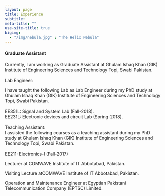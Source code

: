 ```yaml
---
layout: page
title: Experience
subtitle:
meta-title: ""
use-site-title: true
bigimg:
  - "/img/nebula.jpg" : "The Helix Nebula"
---
```




#### Graduate Assistant

<p class="about-text">
<span class="fa fa-briefcase"></span> Currently, I am working as Graduate Assistant at Ghulam Ishaq Khan (GIK) Institute of Engineering Sciences and Technology Topi, Swabi Pakistan.
<br>
<br>
Lab Engineer:

I have taught the following Lab as Lab Engineer during my PhD study at Ghulam Ishaq Khan (GIK) Institute of Engineering Sciences and Technology Topi, Swabi Pakistan.
<br>
<br>
EE351L: Signal and System Lab (Fall-2018).
<br>
EE231L: Electronic devices and circuit Lab (Spring-2018).
<br>
<br>
Teaching Assistant:
<br>
I assisted the following courses as a teaching assistant during my PhD study at Ghulam Ishaq Khan (GIK) Institute of Engineering Sciences and Technology Topi, Swabi Pakistan.
<br>
<br>
EE211:  Electronics-I (Fall-2017)



<p class="about-text">
<span class="fa fa-briefcase"></span> Lecturer at COMWAVE Institute of IT Abbotabad, Pakistan.


<p class="about-text">
<span class="fa fa-briefcase"></span> Visiting Lecture atCOMWAVE Institute of IT Abbotabad, Pakistan.
 

<p class="about-text">
<span class="fa fa-briefcase"></span> Operation and Maintenance Engineer at Egyptian Pakistani Telecommunication Company (EPTSC) Limited.






































